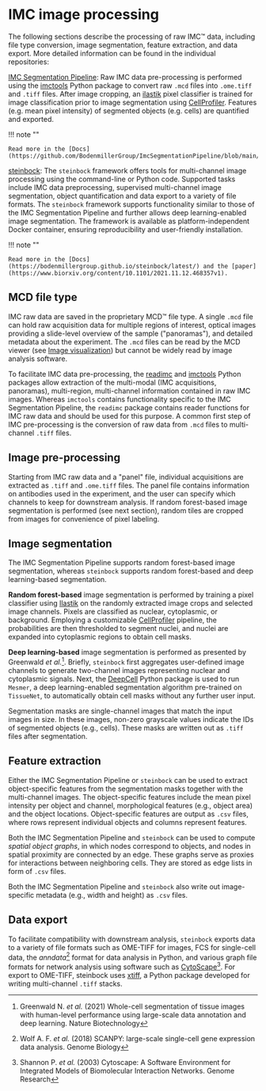 # IMC image processing

The following sections describe the processing of raw IMC&trade; data, including file type conversion, image segmentation, feature extraction, and data export.
More detailed information can be found in the individual repositories:

[IMC Segmentation Pipeline](https://github.com/BodenmillerGroup/ImcSegmentationPipeline): Raw IMC data pre-processing is performed using the 
[imctools](https://github.com/BodenmillerGroup/imctools) Python package to convert raw `.mcd` files into `.ome.tiff` and `.tiff` files.
After image cropping, an [ilastik](https://www.ilastik.org/) pixel classifier is trained for image classification prior to image segmentation 
using [CellProfiler](https://cellprofiler.org/). Features (e.g. mean pixel intensity) of segmented objects (e.g. cells) are quantified and
exported. 

!!! note ""
    
    Read more in the [Docs](https://github.com/BodenmillerGroup/ImcSegmentationPipeline/blob/main/scripts/imc_preprocessing.ipynb)

[steinbock](https://github.com/BodenmillerGroup/steinbock): The `steinbock` framework offers tools for multi-channel image processing using the command-line or Python code. 
Supported tasks include IMC data preprocessing, supervised multi-channel image segmentation, object quantification and data export to a variety of file formats. 
The `steinbock` framework supports functionality similar to those of the IMC Segmentation Pipeline and further allows deep learning-enabled image segmentation. 
The framework is available as platform-independent Docker container, ensuring reproducibility and user-friendly installation. 

!!! note ""

    Read more in the [Docs](https://bodenmillergroup.github.io/steinbock/latest/) and the [paper](https://www.biorxiv.org/content/10.1101/2021.11.12.468357v1).

## MCD file type

IMC raw data are saved in the proprietary MCD&trade; file type.
A single `.mcd` file can hold raw acquisition data for multiple regions of interest, optical images providing a slide-level overview of the sample ("panoramas"), and detailed metadata about the experiment. 
The `.mcd` files can be read by the MCD viewer (see [Image visualization](viewers.md)) but cannot be widely read by image analysis software. 

To facilitate IMC data pre-processing, the [readimc](https://github.com/BodenmillerGroup/readimc) and [imctools](https://github.com/BodenmillerGroup/imctools) Python packages allow extraction of the multi-modal (IMC acquisitions, panoramas), multi-region, multi-channel information contained in raw IMC images.
Whereas `imctools` contains functionality specific to the IMC Segmentation Pipeline, the `readimc` package contains reader functions for IMC raw data and should be used for this purpose.
A common first step of IMC pre-processing is the conversion of raw data from `.mcd` files to multi-channel `.tiff` files. 

## Image pre-processing 

Starting from IMC raw data and a "panel" file, individual acquisitions are extracted as `.tiff` and `.ome.tiff` files. 
The panel file contains information on antibodies used in the experiment, and the user can specify which channels to keep for downstream analysis.
If random forest-based image segmentation is performed (see next section), random tiles are cropped from images for convenience of pixel labeling.

## Image segmentation

The IMC Segmentation Pipeline supports random forest-based image segmentation, whereas `steinbock` supports random forest-based and deep learning-based segmentation. 

**Random forest-based** image segmentation is performed by training a pixel classifier using [Ilastik](https://www.ilastik.org/) on the randomly extracted image crops and selected image channels.
Pixels are classified as nuclear, cytoplasmic, or background. Employing a customizable [CellProfiler](https://cellprofiler.org/) pipeline, the probabilities are then thresholded to segment nuclei, and nuclei are expanded into cytoplasmic regions to obtain cell masks.

**Deep learning-based** image segmentation is performed as presented by Greenwald _et al._[^fn1]. 
Briefly, `steinbock` first aggregates user-defined image channels to generate two-channel images representing nuclear and cytoplasmic signals. 
Next, the [DeepCell](https://github.com/vanvalenlab/intro-to-deepcell) Python package is used to run `Mesmer`, a deep learning-enabled segmentation algorithm pre-trained on `TissueNet`, to automatically obtain cell masks without any further user input.

Segmentation masks are single-channel images that match the input images in size. In these images, non-zero grayscale values indicate the IDs of segmented objects (e.g., cells).
These masks are written out as `.tiff` files after segmentation.

## Feature extraction

Either the IMC Segmentation Pipeline or `steinbock` can be used to extract object-specific features from the segmentation masks together with the multi-channel images.
The object-specific features include the mean pixel intensity per object and channel, morphological features (e.g., object area) and the object locations.
Object-specific features are output as `.csv` files, where rows represent individual objects and columns represent features.

Both the IMC Segmentation Pipeline and `steinbock` can be used to compute _spatial object graphs_, in which nodes correspond to objects, and nodes in spatial proximity are connected by an edge.
These graphs serve as proxies for interactions between neighboring cells. They are stored as edge lists in form of `.csv` files.

Both the IMC Segmentation Pipeline and `steinbock` also write out image-specific metadata (e.g., width and height) as `.csv` files.

## Data export

To facilitate compatibility with downstream analysis, `steinbock` exports data to a variety of file formats such as OME-TIFF for images, FCS for single-cell data, the _anndata_[^fn2] format for data analysis in Python, and various graph file formats for network analysis using software such as [CytoScape](https://cytoscape.org/)[^fn3]. For export to OME-TIFF, steinbock uses [xtiff](https://github.com/BodenmillerGroup/xtiff), a Python package developed for writing multi-channel `.tiff` stacks.

[^fn1]: Greenwald N. _et al._ (2021) Whole-cell segmentation of tissue images with human-level performance using large-scale data annotation and deep learning. Nature Biotechnology
[^fn2]: Wolf A. F. _et al._ (2018) SCANPY: large-scale single-cell gene expression data analysis. Genome Biology
[^fn3]: Shannon P. _et al._ (2003) Cytoscape: A Software Environment for Integrated Models of Biomolecular Interaction Networks. Genome Research
